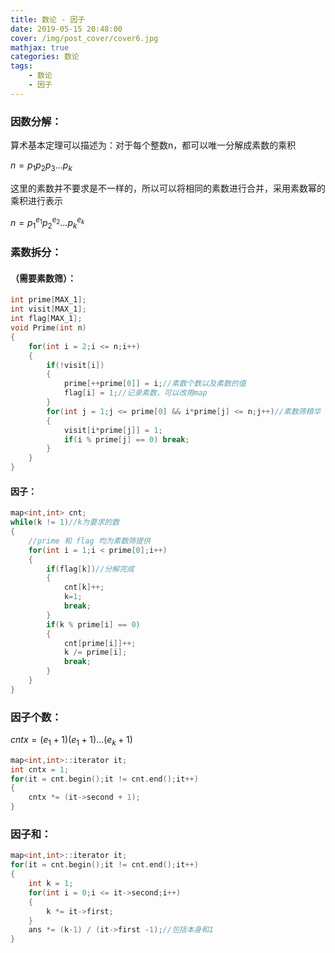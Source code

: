 ```yaml
---
title: 数论 - 因子
date: 2019-05-15 20:48:00
cover: /img/post_cover/cover6.jpg
mathjax: true
categories: 数论
tags: 
    - 数论	
    - 因子
---
```


### 因数分解：

算术基本定理可以描述为：对于每个整数n，都可以唯一分解成素数的乘积

$n = p_1p_2p_3...p_k$

这里的素数并不要求是不一样的，所以可以将相同的素数进行合并，采用素数幂的乘积进行表示

$n = p_1^{e_1} p_2^{e_2} ...p_k^{e_k}$

### 素数拆分：

#### （需要素数筛）：

``` cpp
int prime[MAX_1];
int visit[MAX_1];
int flag[MAX_1];
void Prime(int n)
{
    for(int i = 2;i <= n;i++)
    {
        if(!visit[i])
        {
            prime[++prime[0]] = i;//素数个数以及素数的值
            flag[i] = 1;//记录素数，可以改用map
        }
        for(int j = 1;j <= prime[0] && i*prime[j] <= n;j++)//素数筛精华
        {
            visit[i*prime[j]] = 1;
            if(i % prime[j] == 0) break;
        }
    }
}
```

#### 因子：

```cpp
map<int,int> cnt;
while(k != 1)//k为要求的数
{
	//prime 和 flag 均为素数筛提供
    for(int i = 1;i < prime[0];i++)
    {
        if(flag[k])//分解完成
        {
            cnt[k]++;
            k=1;
            break;
        }
        if(k % prime[i] == 0)
        {
            cnt[prime[i]]++;
            k /= prime[i];
            break;
        }
    }
}
```

### 因子个数：

$cntx = (e_1 + 1)(e_1+1)...(e_k+1)$

```cpp
map<int,int>::iterator it;
int cntx = 1;
for(it = cnt.begin();it != cnt.end();it++)
{
    cntx *= (it->second + 1);
}
```

### 因子和：

```cpp
map<int,int>::iterator it;
for(it = cnt.begin();it != cnt.end();it++)
{
    int k = 1;
    for(int i = 0;i <= it->second;i++)
    {
        k *= it->first;
    }
    ans *= (k-1) / (it->first -1);//包括本身和1
}
```

